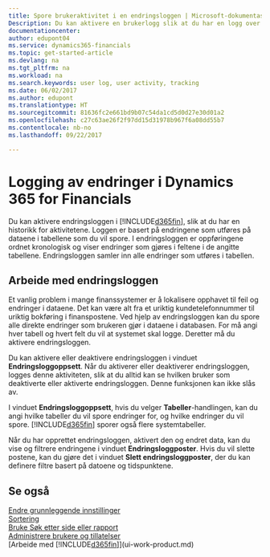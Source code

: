 ```yaml
---
title: Spore brukeraktivitet i en endringsloggen | Microsoft-dokumentasjon
Description: Du kan aktivere en brukerlogg slik at du har en logg over eventuelle endringer i data i sporede tabeller.
documentationcenter: 
author: edupont04
ms.service: dynamics365-financials
ms.topic: get-started-article
ms.devlang: na
ms.tgt_pltfrm: na
ms.workload: na
ms.search.keywords: user log, user activity, tracking
ms.date: 06/02/2017
ms.author: edupont
ms.translationtype: HT
ms.sourcegitcommit: 81636fc2e661bd9b07c54da1cd5d0d27e30d01a2
ms.openlocfilehash: c27c63ae26f2f97dd15d31978b967f6a08dd55b7
ms.contentlocale: nb-no
ms.lasthandoff: 09/22/2017

---
```

# <a name="logging-changes-in-dynamics-365-for-financials"></a>Logging av endringer i Dynamics 365 for Financials
Du kan aktivere endringsloggen i [!INCLUDE[d365fin](includes/d365fin_md.md)], slik at du har en historikk for aktivitetene. Loggen er basert på endringene som utføres på dataene i tabellene som du vil spore. I endringsloggen er oppføringene ordnet kronologisk og viser endringer som gjøres i feltene i de angitte tabellene. Endringsloggen samler inn alle endringer som utføres i tabellen.  

## <a name="working-with-the-change-log"></a>Arbeide med endringsloggen
Et vanlig problem i mange finanssystemer er å lokalisere opphavet til feil og endringer i dataene. Det kan være alt fra et uriktig kundetelefonnummer til uriktig bokføring i finanspostene. Ved hjelp av endringsloggen kan du spore alle direkte endringer som brukeren gjør i dataene i databasen. For må angi hver tabell og hvert felt du vil at systemet skal logge. Deretter må du aktivere endringsloggen.  

Du kan aktivere eller deaktivere endringsloggen i vinduet **Endringsloggoppsett**. Når du aktiverer eller deaktiverer endringsloggen, logges denne aktiviteten, slik at du alltid kan se hvilken bruker som deaktiverte eller aktiverte endringsloggen. Denne funksjonen kan ikke slås av.  

I vinduet **Endringsloggoppsett**, hvis du velger **Tabeller**-handlingen, kan du angi hvilke tabeller du vil spore endringer for, og hvilke endringer du vil spore. [!INCLUDE[d365fin](includes/d365fin_md.md)] sporer også flere systemtabeller.

Når du har opprettet endringsloggen, aktivert den og endret data, kan du vise og filtrere endringene i vinduet **Endringsloggposter**. Hvis du vil slette postene, kan du gjøre det i vinduet **Slett endringsloggposter**, der du kan definere filtre basert på datoene og tidspunktene.  

## <a name="see-also"></a>Se også
[Endre grunnleggende innstillinger](ui-change-basic-settings.md)  
[Sortering](ui-sorting.md)  
[Bruke Søk etter side eller rapport](ui-search.md)  
[Administrere brukere og tillatelser](ui-how-users-permissions.md)    
[Arbeide med [!INCLUDE[d365fin](includes/d365fin_md.md)]](ui-work-product.md)  


